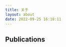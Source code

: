 ```yaml
---
title: 关于
layout: about
date: 2022-09-25 16:18:11
---
```


<h2>Publications</h2>
<ul id="my-works" style="list-style-type: none"></ul>
<script type="text/javascript">
    fetch('/assets/record.json').then(response => response.json()).then(json => {
        for (const [i, work] of json['activities-summary'].works.group.entries()) {
            const item = document.createElement('li');
            const title = document.createElement('h4');
            title.innerHTML = `${i + 1}. ${work['work-summary'][0].title.title.value}`;
            item.appendChild(title);
            const journal = document.createElement('span');
            journal.innerHTML = work["work-summary"][0]["journal-title"].value;
            journal.style.fontStyle = 'italic';
            journal.style.fontWeight = 'bold';
            item.appendChild(journal);
            document.getElementById('my-works').appendChild(item);
        }
    });
</script>